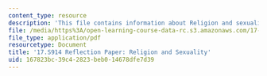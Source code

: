 ```yaml
---
content_type: resource
description: 'This file contains information about Religion and sexuality. '
file: /media/https%3A/open-learning-course-data-rc.s3.amazonaws.com/17-s914-conversations-you-cant-have-on-campus-race-ethnicity-gender-and-identity-spring-2012/167823bc39c42823beb014678dfe7d39_MIT17_S914S12_rel2.pdf
file_type: application/pdf
resourcetype: Document
title: '17.S914 Reflection Paper: Religion and Sexuality'
uid: 167823bc-39c4-2823-beb0-14678dfe7d39
---
```


